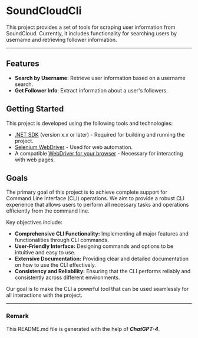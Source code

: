 # SoundCloudCli

This project provides a set of tools for scraping user information from SoundCloud.
Currently, it includes functionality for searching users by username and retrieving follower information.

---

## Features

- **Search by Username**: Retrieve user information based on a username search.
- **Get Follower Info**: Extract information about a user's followers.

## Getting Started

This project is developed using the following tools and technologies:

- [.NET SDK](https://dotnet.microsoft.com/download) (version x.x or later) - Required for building and running the project.
- [Selenium WebDriver](https://www.selenium.dev/documentation/en/webdriver/) - Used for web automation.
- A compatible [WebDriver for your browser](https://www.selenium.dev/documentation/en/webdriver/driver_requirements/) - Necessary for interacting with web pages.

## Goals

The primary goal of this project is to achieve complete support for Command Line Interface (CLI) operations. We aim to provide a robust CLI experience that allows users to perform all necessary tasks and operations efficiently from the command line.

Key objectives include:

- **Comprehensive CLI Functionality:** Implementing all major features and functionalities through CLI commands.
- **User-Friendly Interface:** Designing commands and options to be intuitive and easy to use.
- **Extensive Documentation:** Providing clear and detailed documentation on how to use the CLI effectively.
- **Consistency and Reliability:** Ensuring that the CLI performs reliably and consistently across different environments.

Our goal is to make the CLI a powerful tool that can be used seamlessly for all interactions with the project.

---

### Remark
This README.md file is generated with the help of ***ChatGPT-4***.


